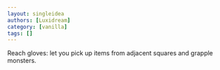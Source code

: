 ```yaml
---
layout: singleidea
authors: [Luxidream]
category: [vanilla]
tags: []
---
```

Reach gloves: let you pick up items from adjacent squares and grapple monsters.
